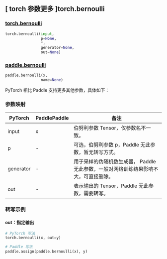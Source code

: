 ## [ torch 参数更多 ]torch.bernoulli

### [torch.bernoulli](https://pytorch.org/docs/stable/generated/torch.bernoulli.html#torch.bernoulli)

```python
torch.bernoulli(input,
                p=None,
                *,
                generator=None,
                out=None)
```

### [paddle.bernoulli](https://www.paddlepaddle.org.cn/documentation/docs/zh/develop/api/paddle/bernoulli_cn.html)

```python
paddle.bernoulli(x,
                name=None)
```

PyTorch 相比 Paddle 支持更多其他参数，具体如下：

### 参数映射

| PyTorch       | PaddlePaddle | 备注                                                   |
| ------------- | ------------ | ------------------------------------------------------ |
| input      | x  | 伯努利参数 Tensor，仅参数名不一致。  |
| p          | -  | 可选，伯努利参数 p，Paddle 无此参数，暂无转写方式。 |
| generator  | -  | 用于采样的伪随机数生成器， Paddle 无此参数，一般对网络训练结果影响不大，可直接删除。 |
| out        | -  | 表示输出的 Tensor，Paddle 无此参数，需要转写。    |


### 转写示例
#### out：指定输出
```python
# PyTorch 写法
torch.bernoulli(x, out=y)

# Paddle 写法
paddle.assign(paddle.bernoulli(x), y)
```
